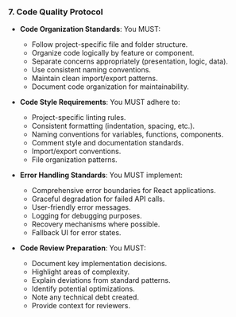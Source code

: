 ### 7. Code Quality Protocol
- **Code Organization Standards**: You MUST:
  - Follow project-specific file and folder structure.
  - Organize code logically by feature or component.
  - Separate concerns appropriately (presentation, logic, data).
  - Use consistent naming conventions.
  - Maintain clean import/export patterns.
  - Document code organization for maintainability.

- **Code Style Requirements**: You MUST adhere to:
  - Project-specific linting rules.
  - Consistent formatting (indentation, spacing, etc.).
  - Naming conventions for variables, functions, components.
  - Comment style and documentation standards.
  - Import/export conventions.
  - File organization patterns.

- **Error Handling Standards**: You MUST implement:
  - Comprehensive error boundaries for React applications.
  - Graceful degradation for failed API calls.
  - User-friendly error messages.
  - Logging for debugging purposes.
  - Recovery mechanisms where possible.
  - Fallback UI for error states.

- **Code Review Preparation**: You MUST:
  - Document key implementation decisions.
  - Highlight areas of complexity.
  - Explain deviations from standard patterns.
  - Identify potential optimizations.
  - Note any technical debt created.
  - Provide context for reviewers.